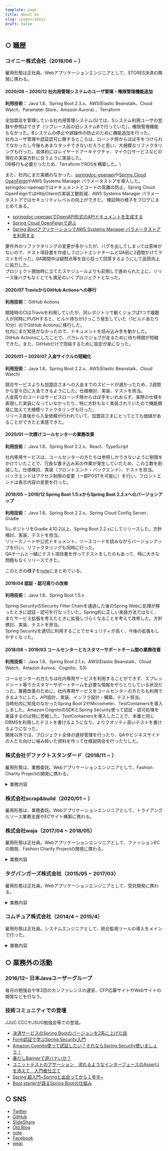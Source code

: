 ```yaml
---
template: page
title: About me
slug: /pages/about
draft: false
---
```

## ○ 職歴
### コイニー株式会社（2018/06 ~ ）
雇用形態は正社員。Webアプリケーションエンジニアとして、STORES決済の開発に携わる。

#### 2020/08 ~ 2020/12 社内用管理システムのユーザ管理・権限管理機能追加
**利用技術：** Java 1.8、Spring Boot 2.3.x、AWS(Elastic Beanstalk、Cloud Watch、Parameter Store、Amazon Aurora) 、Terraform

全加盟店を管理している社内用管理システム(S)では、Sシステム利用ユーザの登録や参照はできず（リプレース前の旧システムBで行っていた）。権限管理機能もなかった。Bシステムの停止や誤操作の防止のために機能追加を行った。\
社内ユーザ管理や認証認可に関するところは、ローンチ時からほぼ手をつけられてなかったし今後もあまりタッチできないだろうと思い、大規模なリファクタリングも行った。具体的にはレイヤードアーキテクチャ、マイクロサービスなどの現在の実装方針に合うように実装した。\
DB移行も必要だったため、TerraformでRDSを構築した。\

また、社内にまだ実績のなかった、[springdoc-openapi](https://github.com/springdoc/springdoc-openapi)や[Spring Cloud OpenFeign](https://github.com/spring-cloud/spring-cloud-openfeign)やAWS Systems Manager パラメータストアを導入した。springdoc-openapiではドキュメントとコードの乖離の防止、Spring Cloud OpenFeignではHttpClientの実装工数削減、AWS Systems Manager パラメータストアではセキュリティレベルの向上ができた。
検証時の様子をブログにまとめてある。

- [springdoc-openapiでOpenAPI形式のAPIドキュメントを生成する](https://www.b1a9idps.com/posts/springdoc-openapi-1)
- [Spring Cloud OpenFeignで遊ぶ](https://www.b1a9idps.com/posts/spring-cloud-open-feign-1)
- [Spring BootアプリケーションでAWS Systems Manager パラメータストアを利用する](https://www.b1a9idps.com/posts/spring-boot-parameter-store)

要件外のリファクタリングの変更が多かったが、バグを出してしまっては意味がないので、テスト項目書を作成しフロントエンドチームとQA前に2週間かけてテストを行った。QA期間中は疑問点等を自ら拾って回答するようにして品質向上に協力した。\
プロジェクト開始時に立てたスケジュールよりも前倒しで進められた上に、リリース後バグもなくとても満足のいくプロジェクトとなった。

#### 2020/07 TravisからGitHub Actionsへの移行
**利用技術：** GitHub Actions

開発時のCIはTravisを利用していたが、同レポジトリで動くジョブば1つで複数人が同時にPUSHすると、ビルド待ちがけっこう発生していた（1ビルドあたり10分）のでGitHub Actionsに移行した。\
社内にまだ知見がなかったので、ドキュメントを読み込み手を動かした。GitHub Actionsにしたことで、パラレルでジョブが走るために待ち時間が短縮できた。また、GitHubだけで完結するために設定が楽になった。

#### 2020/01 ~ 2020/07 入金サイクルの短縮化
**利用技術：** Java 1.8、Spring Boot 2.2.x、AWS(Elastic Beanstalk、Cloud Watch) 

競合サービスよりも加盟店さまへの入金までのスピードが遅かったため、2週間から翌々日に入金できるようにした。仕様検討、実装、テストを担当。\
入金周りのコードはサービスローンチ時からほぼ手をいれおらず、実際の仕様を表現した実装になっていなかったり、特に方針もなく実装されていたので機能開発に加えて大規模リファクタリングも行った。\
リリース直後から入金依頼が行われていて、加盟店さまにとってとても価値があることができたと実感できた。

#### 2020/01 一次請けコールセンターの業務改善
**利用技術：** Java 1.8、Spring Boot 2.2.x、React、TypeScript

社内専用サービスは、コールセンターの方たちは参照しかできないように制限をかけていたことで、冗長な書き込み系の作業が発生していたため、この工数を削減した。仕様検討、実装（フロントエンド・バックエンド）、テストを担当。\
バックエンドはアクセス制限の変更（一部POSTを可能に）を行い、フロントエンドは表示内容の変更を行った。

#### 2019/05 ~ 2019/12 Spring Boot 1.5.xからSpring Boot 2.2.xへのバージョンアップ
**利用技術：** Java 1.8、Spring Boot 2.2.x、Spring Cloud Config Server、Gradle

5レポジトリをGradle 4.10.2以上、Spring Boot 2.2.xにしてリリースした。方針検討、実装、テストを担当。\
リリースノートや公式ドキュメント、ソースコードを読みながらバージョンアップを行い、リファクタリングも同時に行った。\
QAチームと一緒にテスト項目書を作ってテストをしたのもあって、特に大きな問題もなくリリースできた。

このときの様子を[note](https://note.com/b1a9idps/n/n0b9ca2ee57a2)にまとめている。

#### 2019/04 認証・認可周りの改修
**利用技術：** Java 1.8、Spring Boot 1.5.x

Spring SecurityのSecurity Filter Chainを通過した後のSpring Webに処理が移ったときに認証・認可を行なっていた。Spring的に正しい実装方法ではなく、またサービス拡張を考えたときに拡張しづらくなることを考えて改修した。方針検討、実装、テストを担当。\
Spring Securityを適切に利用することでセキュリティが高く、今後の拡張もしやすくなった。

#### 2018/08 ~ 2019/03 コールセンターとカスタマーサポートチーム間の業務改善
**利用技術：** Java 1.8、Spring Boot 2.1.x、AWS(Elastic Beanstalk、Cloud Watch、Amazon Aurora、Cognito、S3)

コールセンターの方たちは社内専用サービスを利用することができず、スプレッドシート等でカスタマーサポートチームを必要な情報をやりとりしている状況だった。業務改善のために、社内専用サービスをコールセンターの方たちも利用できるようにした。API設計、実装、インフラ設計・構築、テスト担当。\
当時社内に知見のなかったSpring Boot 2やMicrometer、TestContainersを導入しました。Amazon CognitoのSDKとSpring Security使って認証・認可処理を実装するのは特に苦戦した。TestContainersを導入したことで、本番と同じDBMSを利用したテストを書けるようになり、よりクオリティ高いテストを書けるようになった。\
開発以外では、プロジェクト全体の進捗管理を行ったり、QAやビジネスサイドの人たち向けに噛み砕いた資料を作って仕様説明会を行ったりした。

### 株式会社デファクトスタンダード（2018/11 ~ ）
雇用形態は、業務委託。Webアプリケーションエンジニアとして、Fashion Charity Projectの開発に携わる。

<details>
<summary>業務内容</summary>

#### 2020/10 HTTPClientをSpring Cloud OpenFeignに書き換え
**利用技術：** Java 1.8、Spring Boot 2.3.x、Spring Cloud OpenFeign(Spring Cloud Hoxton.SR8)、PostgresSQL、Docker

サービスローンチ時に自前でHTTPClientを実装していたが、実装の簡単さと少なさを考えてSpring Cloud OpenFeignを利用するようにした。
Controllerを書く感覚でインターフェースを実装するだけでHTTPClientを生成してくれるのはかなり便利だなと感じた。
破壊的な変更だったため、1週間かけてサービス全体を動作確認したこともありリリース後まったく問題が発生しなかった。

#### 2020/05 ~ 2020/06 断チャリプロジェクト
**利用技術：** Java 1.8、Spring Boot 2.2.x、HTML(Thymeleaf)、jQuery、PostgresSQL、Docker\
**URL：** https://www.furusato-tax.jp/feature/a/fashion_charity_project

[ふるさとチョイス](https://www.furusato-tax.jp/?header) と連携して、自治体に寄附できるようにするようにした。内部設計、実装、テストを担当。\
新型コロナウイルスに関連したプロジェクトであり、リリースまでのスピード感が必要だった。立ち上げからリリースまで3週間で行った。\
リリース会見が行われるため通常の寄付よりも流入が大きくそうだったので、これまで以上にパフォーマンスを意識して実装をした。特に大きな問題は発生しなかった。

#### 2020/04 ブランドページのリニューアル
**利用技術：** Java 1.8、Spring Boot 2.2.x、HTML(Thymeleaf)、jQuery、PostgresSQL、Docker

[ブランド一覧ベージ](https://www.waja.co.jp/fcp/brands) をブランディアで取り扱っているブランドの一覧に変更。内部設計、実装、テストを担当。\
ブランド一覧の変更や月1で更新するためのCSVアップロード機能の実装を行った。月1しか更新されないため、キャッシュの実装も行った。

#### 2019/01 認証認可の実装リファクタリング
**利用技術：** Java 1.8、Spring Boot 2.0.2、HTML(Thymeleaf)、jQuery、PostgresSQL、Docker

Spring Security的に適切なクラスで適切な処理を書いていなかったため、リファクタリングを行った。方針検討、実装、テストを担当。\
また、外部APIへの無駄なリクエストがあったり、セッションで保存しているログイン情報の取り扱いミスがあったりしたので、同時にリファクタリングも行った。

#### 2018/12 ~ 2019/05 マイページ実装
**利用技術：** Java 1.8、Spring Boot 2.0.2、HTML(Thymeleaf)、jQuery、PostgresSQL、Docker

寄付者が自分の寄付実績を確認できるようにマイページを実装した。内部設計、実装、テストを担当。\
複数のテーブルを結合して実績を出すため、Criteria APIを使ってSQLを組み立てると複雑になりすぎることを懸念して、Native Queryを書くことにした。テスト項目が多かったこと、ヘッダのリプレースも行ったこともあり当初のスケジュールより遅めのリリースになってしまった。リリース後は、クリティカルなバグは出なかった。

</details>

### 株式会社scrap&build（2020/01 ~ ）
雇用形態は、業務委託。Webアプリケーションエンジニアとして、トライアングルソース業務支援やECサイト構築に携わる。

### 株式会社waja（2017/04 ~ 2018/05）
雇用形態は正社員。Webアプリケーションエンジニアとして、ファッションECの開発、Fashion Charity Projectの開発に携わる。

<details>
<summary>業務内容</summary>

#### 2018/03 ~ 2018/05 Fashion Charity Projectのフルリプレース
**利用技術：** Java 1.8、Spring Boot 2.0.2、HTML(Thymeleaf)、jQuery、PostgresSQL、Docker

サービスコンセプトの変更があったり、拡張性を考えていない作りになっていたりしたのでフルリプレースを行った。要件定義、内部設計、実装、テストを担当。\
ほぼ1人でフルリプレースを行った。テーブル定義の見直しやリファクタリングも同時に行った。Vagrant上で起動していて、DBは全エンジニアで共有という開発環境だったので、Docker上でDBを起動して、アプリケーションはホストで直接起動できるようにして開発環境の改善も行った。
フルリプレース及び申込フローの改善によって、寄付申込数を増やすことができた。

#### 2017/05 ~ 2017/08 過去注文に追加できる機能の実装
**利用技術：** Java 1.8、Spring 4.2.x、HTML、Thymeleaf、JSP、jQuery、PostgresSQL

APIの設計・実装及びその他サーバサイドの実装を行った。API設計、実装、テストを担当。\
より良いUIにするために、文言などの提案を行った。可読性をあげるため、コーダーが作ったHTMLをJSPに書き換える無駄な時間を削減するためにJSPからThymeleafを導入した。
また、最後のテスト時にはテスト項目書を作成し、テスト精度向上に努めた。

</details>

### タグバンガーズ株式会社（2015/05 ~ 2017/03）
雇用形態は正社員。Webアプリケーションエンジニアとして、受託開発に携わる。

<details>
<summary>業務内容</summary>

#### 2016/11 機械メーカポータルサイトの機能追加
**利用技術：** Java 1.8、Spring Boot 1.4.x、HTML、Thymeleaf、Riot.js、PostgresSQL

API設計、実装、テストを担当。\
サーバサイドは、APIの実装及びユニットテストを行い、フロントサイドも少し実装した。APIを実装して、これまで以上にHTTP通信を意識し、よりよいシステムにするために正しいHTTPメソッドを使うことや正しいステータスコードを返すように心がけた。

#### 2015/10 ~ 2016/01 地図制作会社のオンプレミスからAWSへの移行
**利用技術：** AWS(Cloud Formation)、bash

設計、実装、テストを担当。\
Cloud Formationを使い、30 ~ 50台のオンプレミスサーバのAWSへの移行のための補佐を行った。約30のテンプレートを作成した。タグ名にハイフンを指定できないなどCloud Formationで実現できない項目は、bashでスクリプトを作成して解決した。打ち合わせにも毎回参加し、進捗報告や要望などについて回答した。

</details>

### コムチュア株式会社（2014/4 ~ 2015/4）
雇用形態は正社員。システムエンジニアとして、統合監視ツールの導入をメインで行った。

<details>
<summary>業務内容</summary>

#### 2015/02 ~ 2015/03 クラウド型の統合運用管理基盤サービスのシナリオテスト
AWS上にある統合運用管理基盤サービスのシナリオテストを行った。

#### 2014/06 ~ 2015/04 様々の企業のサーバに運用監視ソフトウェアの導入
携わった案件数：約25案件（規模は大小様々）

</details>

## ○ 業務外の活動
### 2016/12~ 日本Javaユーザーグループ
毎月の勉強会や年2回のカンファレンスの運営、CFP応募サイトやWebサイトの開発などを行なう。

### 技術コミュニティでの登壇
JJUC CCCやJSUG勉強会等での登壇。

- [決済サービスのSpring Bootのバージョンを2系に上げた話](https://www.slideshare.net/RyosukeUchitate/spring-boot2)
- [Form認証で学ぶSpring Security入門](https://www.slideshare.net/RyosukeUchitate/formspring-security)
- [Amazon Cognito使って認証したい？それならSpring Security使いましょう！](https://www.slideshare.net/RyosukeUchitate/amazon-cognitospring-security)
- [春だしBannerで遊バナいか？](https://www.slideshare.net/RyosukeUchitate/banner-94283851)
- [ユニットテストのアサーション　流れるようなインターフェースのAssertJを添えて　入門者仕立て](https://www.slideshare.net/RyosukeUchitate/assertj-82260732)
- [Spring 超入門~Springと出会ってから１年半~](https://www.slideshare.net/RyosukeUchitate/springspring1)
- [Boot starterが語るSpring Bootの仕組み](https://www.slideshare.net/RyosukeUchitate/spring-io-2016-63373522)

## ○ SNS

* [Twitter](https://twitter.com/b1a9idps)
* [GitHub](https://github.com/b1a9id)
* [SlideShare](https://www.slideshare.net/RyosukeUchitate)
* [Old Blog](https://uchi-fashion.hatenablog.com/)
* [note](https://note.com/b1a9idps)
* [Facebook](https://ja-jp.facebook.com/people/Ryosuke-Uchitate/100004147568068)
* [wear](http://wear.jp/blackid/)
